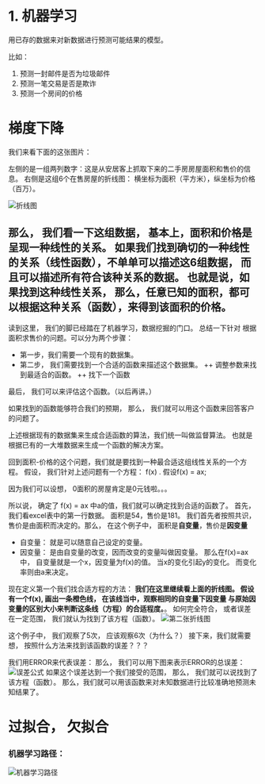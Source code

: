 # 1. 机器学习

用已存的数据来对新数据进行预测可能结果的模型。

比如：
1. 预测一封邮件是否为垃圾邮件
2. 预测一笔交易是否是欺诈
3. 预测一个房间的价格 


# 梯度下降

我们来看下面的这张图片：

左侧的是一组两列数字：这是从安居客上抓取下来的二手房房屋面积和售价的信息。 
右侧是这组6个在售房屋的折线图： 横坐标为面积（平方米），纵坐标为价格（百万）。

![折线图](https://gitee.com/babyspa/pics/raw/master/gd1.jpg)


那么， 我们看一下这组数据， 基本上，面积和价格是呈现一种线性的关系。 
如果我们找到确切的一种线性的关系（线性函数），不单单可以描述这6组数据， 而且可以描述所有符合该种关系的数据。 
也就是说，如果找到这种线性关系， 那么，任意已知的面积，都可以根据这种关系（函数），来得到该面积的价格。 
-----------------------------------------------------------------------------------------
读到这里， 我们的脚已经踏在了机器学习，数据挖掘的门口。 
总结一下针对 根据面积求售价的问题。可以分为两个步骤：

+ 第一步，我们需要一个现有的数据集。
+ 第二步， 我们需要找到一个合适的函数来描述这个数据集。
++ 调整参数来找到最适合的函数。
++ 找下一个函数

最后， 我们可以来评估这个函数。（以后再讲。）

如果找到的函数能够符合我们的预期， 那么， 我们就可以用这个函数来回答客户的问题了。 

上述根据现有的数据集来生成合适函数的算法，我们统一叫做监督算法。 也就是根据已有的一大堆数据来生成一个函数的解决方案。
 
回到面积-价格的这个问题，我们就是要找到一种最合适这组线性关系的一个方程。
假设， 我们针对上述问题有一个方程： f(x) . 假设f(x) = ax; 

因为我们可以设想， 0面积的房屋肯定是0元钱啦。。。 

所以说， 确定了 f(x) = ax 中a的值，我们就可以确定找到合适的函数了。 
首先，我们看excel表中的第一行数据。 面积是54，售价是181。
我们首先者按照共识，售价是由面积而决定的。那么， 在这个例子中， 面积是<b>自变量</b>，售价是<b>因变量</b><br>
+ 自变量： 就是可以随意自己设定的变量。 
+ 因变量： 是由自变量的改变，因而改变的变量叫做因变量。 
那么在f(x)=ax中， 自变量就是一个x，因变量为f(x)的值。 当x的变化引起y的变化。 而变化率则由a来决定。 

现在定义第一个我们找合适方程的方法：
<b>我们在这里继续看上面的折线图。 假设有一个f(x), 画出一条橙色线， 在该线当中，<b>观察相同的自变量下因变量 与原始因变量的区别大小</b>来判断这条线（方程）的合适程度。</b>。 如何完全符合， 或者误差在一定范围， 我们就认为找到了该方程（函数）。
 ![第二张折线图](https://gitee.com/babyspa/pics/raw/master/gd2.jpg)
 
 这个例子中， 我们观察了5次， 应该观察6次（为什么？）
 接下来，我们就需要想， 按照什么方法来找到该函数的误差？？？
 
我们用ERROR来代表误差：
那么， 我们可以用下图来表示ERROR的总误差：
![误差公式](https://gitee.com/babyspa/pics/raw/master/gd3.gif)
如果这个误差达到一个我们接受的范围， 那么， 我们就可以说找到了该方程（函数）。 
那么，我们就可以用该函数来对未知数据进行比较准确地预测未知结果了。

 


 
  




# 过拟合， 欠拟合



### 机器学习路径：

![机器学习路径](https://img-blog.csdn.net/20160930051801241?watermark/2/text/aHR0cDovL2Jsb2cuY3Nkbi5uZXQv/font/5a6L5L2T/fontsize/400/fill/I0JBQkFCMA==/dissolve/70/gravity/SouthEast)
